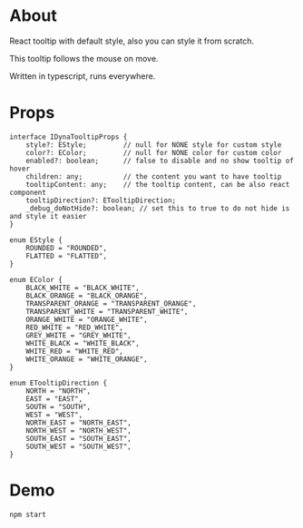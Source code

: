 # About

React tooltip with default style, also you can style it from scratch.

This tooltip follows the mouse on move.

Written in typescript, runs everywhere.

# Props

```
interface IDynaTooltipProps {
	style?: EStyle;         // null for NONE style for custom style
	color?: EColor;         // null for NONE color for custom color
	enabled?: boolean;      // false to disable and no show tooltip of hover
	children: any;          // the content you want to have tooltip
	tooltipContent: any;    // the tooltip content, can be also react component
	tooltipDirection?: ETooltipDirection;
	_debug_doNotHide?: boolean; // set this to true to do not hide is and style it easier
}

enum EStyle {
	ROUNDED = "ROUNDED",
	FLATTED = "FLATTED",
}

enum EColor {
	BLACK_WHITE = "BLACK_WHITE",
	BLACK_ORANGE = "BLACK_ORANGE",
	TRANSPARENT_ORANGE = "TRANSPARENT_ORANGE",
	TRANSPARENT_WHITE = "TRANSPARENT_WHITE",
	ORANGE_WHITE = "ORANGE_WHITE",
	RED_WHITE = "RED_WHITE",
	GREY_WHITE = "GREY_WHITE",
	WHITE_BLACK = "WHITE_BLACK",
	WHITE_RED = "WHITE_RED",
	WHITE_ORANGE = "WHITE_ORANGE",
}

enum ETooltipDirection {
	NORTH = "NORTH",
	EAST = "EAST",
	SOUTH = "SOUTH",
	WEST = "WEST",
	NORTH_EAST = "NORTH_EAST",
	NORTH_WEST = "NORTH_WEST",
	SOUTH_EAST = "SOUTH_EAST",
	SOUTH_WEST = "SOUTH_WEST",
}
```

# Demo

`npm start`
